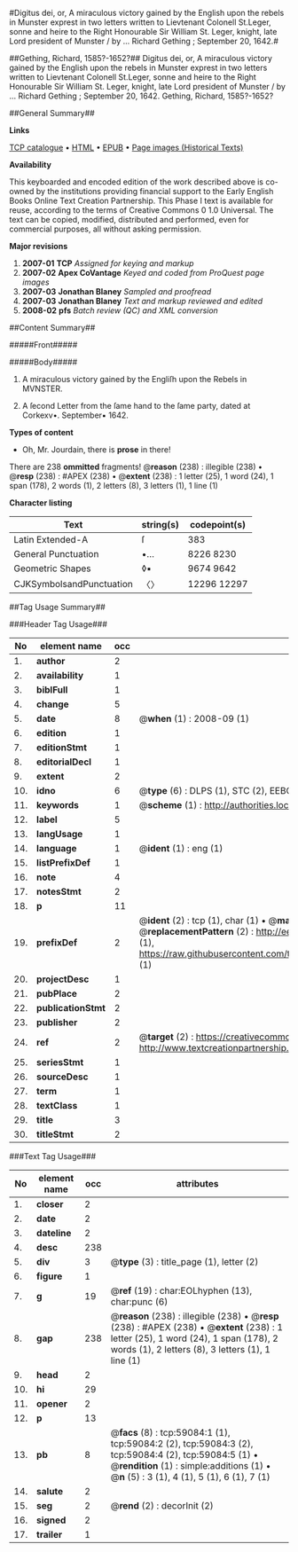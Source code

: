 #Digitus dei, or, A miraculous victory gained by the English upon the rebels in Munster exprest in two letters written to Lievtenant Colonell St.Leger, sonne and heire to the Right Honourable Sir William St. Leger, knight, late Lord president of Munster / by ... Richard Gething ; September 20, 1642.#

##Gething, Richard, 1585?-1652?##
Digitus dei, or, A miraculous victory gained by the English upon the rebels in Munster exprest in two letters written to Lievtenant Colonell St.Leger, sonne and heire to the Right Honourable Sir William St. Leger, knight, late Lord president of Munster / by ... Richard Gething ; September 20, 1642.
Gething, Richard, 1585?-1652?

##General Summary##

**Links**

[TCP catalogue](http://www.ota.ox.ac.uk/tcp/)  • 
[HTML](http://tei.it.ox.ac.uk/tcp/Texts-HTML/free/A42/A42671.html)  • 
[EPUB](http://tei.it.ox.ac.uk/tcp/Texts-EPUB/free/A42/A42671.epub) • 
[Page images (Historical Texts)](https://data.historicaltexts.jisc.ac.uk/view?pubId=eebo-12297846e&pageId=eebo-12297846e-59084-1)

**Availability**

This keyboarded and encoded edition of the
	       work described above is co-owned by the institutions
	       providing financial support to the Early English Books
	       Online Text Creation Partnership. This Phase I text is
	       available for reuse, according to the terms of Creative
	       Commons 0 1.0 Universal. The text can be copied,
	       modified, distributed and performed, even for
	       commercial purposes, all without asking permission.

**Major revisions**

1. __2007-01__ __TCP__ *Assigned for keying and markup*
1. __2007-02__ __Apex CoVantage__ *Keyed and coded from ProQuest page images*
1. __2007-03__ __Jonathan Blaney__ *Sampled and proofread*
1. __2007-03__ __Jonathan Blaney__ *Text and markup reviewed and edited*
1. __2008-02__ __pfs__ *Batch review (QC) and XML conversion*

##Content Summary##

#####Front#####

#####Body#####

1. A miraculous victory gained by the Engliſh upon the Rebels in MVNSTER.

1. A ſecond Letter from the ſame hand to the ſame party, dated at Corkexv•. September▪ 1642.

**Types of content**

  * Oh, Mr. Jourdain, there is **prose** in there!

There are 238 **ommitted** fragments! 
 @__reason__ (238) : illegible (238)  •  @__resp__ (238) : #APEX (238)  •  @__extent__ (238) : 1 letter (25), 1 word (24), 1 span (178), 2 words (1), 2 letters (8), 3 letters (1), 1 line (1)

**Character listing**


|Text|string(s)|codepoint(s)|
|---|---|---|
|Latin Extended-A|ſ|383|
|General Punctuation|•…|8226 8230|
|Geometric Shapes|◊▪|9674 9642|
|CJKSymbolsandPunctuation|〈〉|12296 12297|

##Tag Usage Summary##

###Header Tag Usage###

|No|element name|occ|attributes|
|---|---|---|---|
|1.|__author__|2||
|2.|__availability__|1||
|3.|__biblFull__|1||
|4.|__change__|5||
|5.|__date__|8| @__when__ (1) : 2008-09 (1)|
|6.|__edition__|1||
|7.|__editionStmt__|1||
|8.|__editorialDecl__|1||
|9.|__extent__|2||
|10.|__idno__|6| @__type__ (6) : DLPS (1), STC (2), EEBO-CITATION (1), OCLC (1), VID (1)|
|11.|__keywords__|1| @__scheme__ (1) : http://authorities.loc.gov/ (1)|
|12.|__label__|5||
|13.|__langUsage__|1||
|14.|__language__|1| @__ident__ (1) : eng (1)|
|15.|__listPrefixDef__|1||
|16.|__note__|4||
|17.|__notesStmt__|2||
|18.|__p__|11||
|19.|__prefixDef__|2| @__ident__ (2) : tcp (1), char (1)  •  @__matchPattern__ (2) : ([0-9\-]+):([0-9IVX]+) (1), (.+) (1)  •  @__replacementPattern__ (2) : http://eebo.chadwyck.com/downloadtiff?vid=$1&page=$2 (1), https://raw.githubusercontent.com/textcreationpartnership/Texts/master/tcpchars.xml#$1 (1)|
|20.|__projectDesc__|1||
|21.|__pubPlace__|2||
|22.|__publicationStmt__|2||
|23.|__publisher__|2||
|24.|__ref__|2| @__target__ (2) : https://creativecommons.org/publicdomain/zero/1.0/ (1), http://www.textcreationpartnership.org/docs/. (1)|
|25.|__seriesStmt__|1||
|26.|__sourceDesc__|1||
|27.|__term__|1||
|28.|__textClass__|1||
|29.|__title__|3||
|30.|__titleStmt__|2||


###Text Tag Usage###

|No|element name|occ|attributes|
|---|---|---|---|
|1.|__closer__|2||
|2.|__date__|2||
|3.|__dateline__|2||
|4.|__desc__|238||
|5.|__div__|3| @__type__ (3) : title_page (1), letter (2)|
|6.|__figure__|1||
|7.|__g__|19| @__ref__ (19) : char:EOLhyphen (13), char:punc (6)|
|8.|__gap__|238| @__reason__ (238) : illegible (238)  •  @__resp__ (238) : #APEX (238)  •  @__extent__ (238) : 1 letter (25), 1 word (24), 1 span (178), 2 words (1), 2 letters (8), 3 letters (1), 1 line (1)|
|9.|__head__|2||
|10.|__hi__|29||
|11.|__opener__|2||
|12.|__p__|13||
|13.|__pb__|8| @__facs__ (8) : tcp:59084:1 (1), tcp:59084:2 (2), tcp:59084:3 (2), tcp:59084:4 (2), tcp:59084:5 (1)  •  @__rendition__ (1) : simple:additions (1)  •  @__n__ (5) : 3 (1), 4 (1), 5 (1), 6 (1), 7 (1)|
|14.|__salute__|2||
|15.|__seg__|2| @__rend__ (2) : decorInit (2)|
|16.|__signed__|2||
|17.|__trailer__|1||
